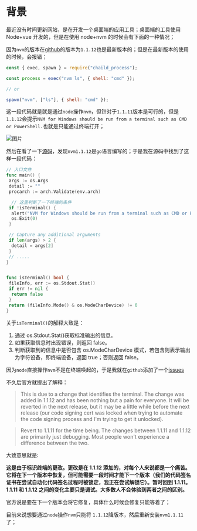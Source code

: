 # 背景

最近没有时间更新网站，是在开发一个桌面端的应用工具；桌面端的工具使用 Node+vue 开发的，但是在使用 node+nvm 的时候会有下面的一种情况；

因为`nvm`的版本在[github](https://github.com/coreybutler/nvm-windows)的版本为`1.1.12`也是最新版本的；但是在最新版本的使用的时候，会报错；

```js
const { exec, spawn } = require("chaild_process");

const process = exec("nvm ls", { shell: "cmd" });

// or

spawn("nvm", ["ls"], { shell: "cmd" });
```

这一段代码就是就是通过`node`操作`nvm`，但针对于`1.1.11`版本是可行的，但是`1.1.12`会提示`NVM for Windows should be run from a terminal such as CMD or PowerShell.`也就是只能通过终端打开；

![图片](https://www.wangzevw.com/cdn-file/images/nvm_20240425095509.png)

然后在看了一下[源码](https://github.com/coreybutler/nvm-windows)，发现`nvm1.1.12`是`go`语言编写的；于是我在源码中找到了这样一段代码：

```go
// 入口文件
func main() {
 args := os.Args
 detail := ""
 procarch := arch.Validate(env.arch)

  // 这里判断了一下终端的条件
 if !isTerminal() {
  alert("NVM for Windows should be run from a terminal such as CMD or PowerShell.", "Terminal Only")
  os.Exit(0)
 }

 // Capture any additional arguments
 if len(args) > 2 {
  detail = args[2]
 }
 // .....
}


func isTerminal() bool {
 fileInfo, err := os.Stdout.Stat()
 if err != nil {
  return false
 }
 return (fileInfo.Mode() & os.ModeCharDevice) != 0
}
```

关于`isTerminal()`的解释大致是：

1. 通过 os.Stdout.Stat()获取标准输出的信息。
2. 如果获取信息时出现错误，则返回 false。
3. 判断获取到的信息中是否包含 os.ModeCharDevice 模式，若包含则表示输出为字符设备，即终端设备，返回 true；否则返回 false。

因为`node`直接操作`nvm`不是在终端唤起的，于是我就在`github`添加了一个[issues](https://github.com/coreybutler/nvm-windows/issues/1126)

不久后官方就提出了解释：

> This is due to a change that identifies the terminal. The change was added in 1.1.12 and has been nothing but a pain for everyone. It will be reverted in the next release, but it may be a little while before the next release (our code signing cert was locked when trying to automate the code signing process and I'm trying to get it unlocked).

> Revert to 1.1.11 for the time being. The changes between 1.1.11 and 1.1.12 are primarily just debugging. Most people won't experience a difference between the two.

大致意思就是:

**这是由于标识终端的更改。更改是在 1.1.12 添加的，对每个人来说都是一个痛苦。它将在下一个版本中恢复，但可能需要一段时间才能下一个版本（我们的代码签名证书在尝试自动化代码签名过程时被锁定，我正在尝试解锁它）。暂时回到 1.1.11。1.1.11 和 1.1.12 之间的变化主要只是调试。大多数人不会体验到两者之间的区别。**

官方说是要在下一个版本会将它修复，具体什么时候会修复只能等着了；

目前来说想要通过`node`操作`nvm`只能将 `1.1.12`降版本，然后重新安装`nvm1.1.11`了；
